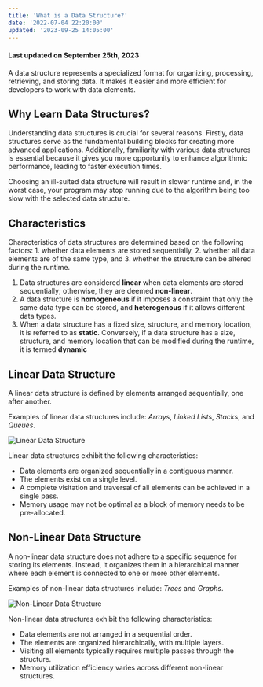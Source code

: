 ```yaml
---
title: 'What is a Data Structure?'
date: '2022-07-04 22:20:00'
updated: '2023-09-25 14:05:00'
---
```


#### Last updated on September 25th, 2023

A data structure represents a specialized format for organizing, processing, retrieving, and storing data. It makes it easier and more efficient for developers to work with data elements.

## Why Learn Data Structures?

Understanding data structures is crucial for several reasons. Firstly, data structures serve as the fundamental building blocks for creating more advanced applications. Additionally, familiarity with various data structures is essential because it gives you more opportunity to enhance algorithmic performance, leading to faster execution times.

Choosing an ill-suited data structure will result in slower runtime and, in the worst case, your program may stop running due to the algorithm being too slow with the selected data structure.

## Characteristics

Characteristics of data structures are determined based on the following factors: 1. whether data elements are stored sequentially, 2. whether all data elements are of the same type, and 3. whether the structure can be altered during the runtime.

1. Data structures are considered **linear** when data elements are stored sequentially; otherwise, they are deemed **non-linear**.
2. A data structure is **homogeneous** if it imposes a constraint that only the same data type can be stored, and **heterogenous** if it allows different data types.
3. When a data structure has a fixed size, structure, and memory location, it is referred to as **static**. Conversely, if a data structure has a size, structure, and memory location that can be modified during the runtime, it is termed **dynamic**

## Linear Data Structure

A linear data structure is defined by elements arranged sequentially, one after another.

Examples of linear data structures include: _Arrays_, _Linked Lists_, _Stacks_, and _Queues_.

![Linear Data Structure](/images/linear-data-structure.gif)

Linear data structures exhibit the following characteristics:

- Data elements are organized sequentially in a contiguous manner.
- The elements exist on a single level.
- A complete visitation and traversal of all elements can be achieved in a single pass.
- Memory usage may not be optimal as a block of memory needs to be pre-allocated.

## Non-Linear Data Structure

A non-linear data structure does not adhere to a specific sequence for storing its elements. Instead, it organizes them in a hierarchical manner where each element is connected to one or more other elements.

Examples of non-linear data structures include: _Trees_ and _Graphs_.

![Non-Linear Data Structure](/images/nonlinear-data-structure.gif)

Non-linear data structures exhibit the following characteristics:

- Data elements are not arranged in a sequential order.
- The elements are organized hierarchically, with multiple layers.
- Visiting all elements typically requires multiple passes through the structure.
- Memory utilization efficiency varies across different non-linear structures.
